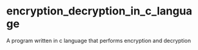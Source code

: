# encryption_decryption_in_c_language
A program written in c language that performs encryption and decryption
